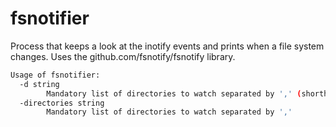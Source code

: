 # fsnotifier
Process that keeps a look at the inotify events and prints when a file system changes. Uses the github.com/fsnotify/fsnotify library.

```bash
Usage of fsnotifier:
  -d string
    	Mandatory list of directories to watch separated by ',' (shorthand)
  -directories string
    	Mandatory list of directories to watch separated by ','
```
